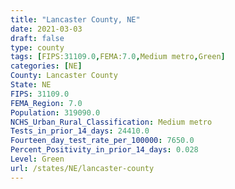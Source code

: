 ```yaml
---
title: "Lancaster County, NE"
date: 2021-03-03
draft: false
type: county
tags: [FIPS:31109.0,FEMA:7.0,Medium metro,Green]
categories: [NE]
County: Lancaster County
State: NE
FIPS: 31109.0
FEMA_Region: 7.0
Population: 319090.0
NCHS_Urban_Rural_Classification: Medium metro
Tests_in_prior_14_days: 24410.0
Fourteen_day_test_rate_per_100000: 7650.0
Percent_Positivity_in_prior_14_days: 0.028
Level: Green
url: /states/NE/lancaster-county
---
```



